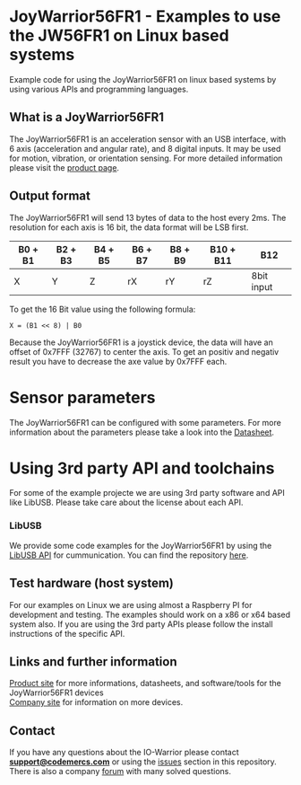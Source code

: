 # JoyWarrior56FR1 - Examples to use the JW56FR1 on Linux based systems
Example code for using the JoyWarrior56FR1 on linux based systems by using various APIs and programming languages.


## What is a JoyWarrior56FR1
The JoyWarrior56FR1 is an acceleration sensor with an USB interface, with 6 axis (acceleration and angular rate), and 8 digital inputs. It may be used for motion, vibration, or orientation sensing.
For more detailed information please visit the [product page](https://www.codemercs.com/en/joystick/acceleration).


## Output format
The JoyWarrior56FR1 will send 13 bytes of data to the host every 2ms. The resolution for each axis is 16 bit, the data format will be LSB first.

| B0 + B1 | B2 + B3 | B4 + B5 | B6 + B7 | B8 + B9 | B10 + B11 | B12
| ----------- | ----------- | ----------- | ----------- | ----------- | ----------- | ----------- |
| X  | Y | Z | rX | rY | rZ | 8bit input

To get the 16 Bit value using the following formula: 
```
X = (B1 << 8) | B0
```
Because the JoyWarrior56FR1 is a joystick device, the data will have an offset of 0x7FFF (32767) to center the axis. To get an positiv and negativ result you have to decrease the axe value by 0x7FFF each.  


# Sensor parameters
The JoyWarrior56FR1 can be configured with some parameters. For more information about the parameters please take a look into the [Datasheet](https://www.codemercs.com/downloads/joywarrior/JW56FR1_Datasheet.pdf). 


# Using 3rd party API and toolchains
For some of the example projecte we are using 3rd party software and API like LibUSB. Please take care about the license about each API.


### LibUSB
We provide some code examples for the JoyWarrior56FR1 by using the [LibUSB API](https://libusb.info/) for cummunication. You can find the repository [here](https://github.com/libusb/libusb).


## Test hardware (host system)
For our examples on Linux we are using almost a Raspberry PI for development and testing. The examples should work on a x86 or x64 based system also. If you are using the 3rd party APIs please follow the install instructions of the specific API.



## Links and further information
[Product site](https://www.codemercs.com/en/joystick/acceleration) for more informations, datasheets, and software/tools for the JoyWarrior56FR1 devices  
[Company site](https://www.codemercs.com) for information on more devices.


## Contact
If you have any questions about the IO-Warrior please contact **support@codemercs.com** or using the [issues](https://github.com/codemercs-com/jw56fr1-linux/issues) section in this repository. There is also a company [forum](https://forum.codemercs.com/) with many solved questions.